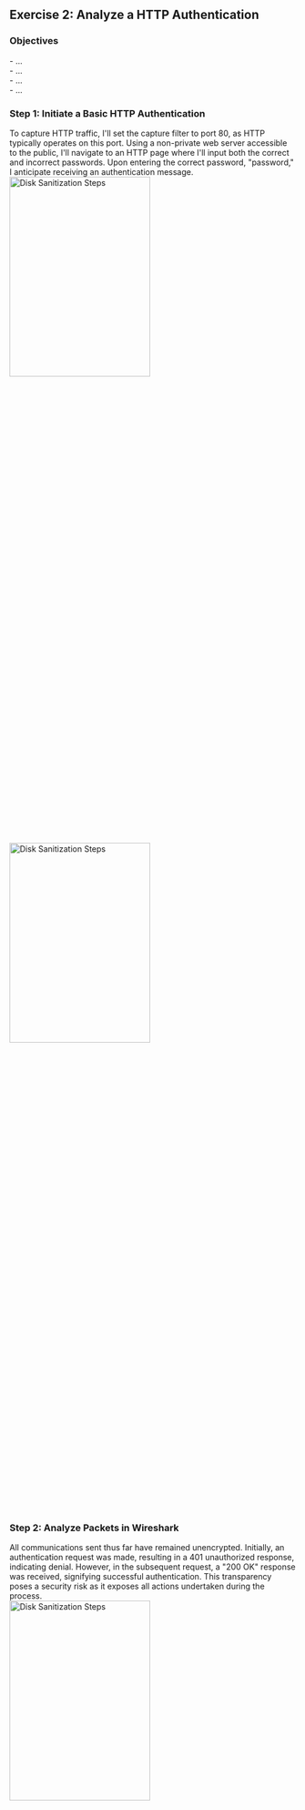 <h2>Exercise 2: Analyze a HTTP Authentication</h2>

<h3>Objectives</h3>
- ...
<br />
- ...
<br />
- ...
<br />
- ...

<h3>Step 1: Initiate a Basic HTTP Authentication</h3>
To capture HTTP traffic, I'll set the capture filter to port 80, as HTTP typically operates on this port. Using a non-private web server accessible to the public, I'll navigate to an HTTP page where I'll input both the correct and incorrect passwords. Upon entering the correct password, "password," I anticipate receiving an authentication message. 
<br />
<img src="https://github.com/Yagoobz/AnalyzingHTTPAuthentication/assets/145611184/7057eed6-56bd-4a90-a25f-d2293cb50b55" height="30%" width="70%" alt="Disk Sanitization Steps"/>
<br />
<img src="https://github.com/Yagoobz/AnalyzingHTTPAuthentication/assets/145611184/6f19eacd-7f9a-418b-bbe0-3a69d1452274" height="30%" width="70%" alt="Disk Sanitization Steps"/>

<h3>Step 2: Analyze Packets in Wireshark</h3>
All communications sent thus far have remained unencrypted. Initially, an authentication request was made, resulting in a 401 unauthorized response, indicating denial. However, in the subsequent request, a "200 OK" response was received, signifying successful authentication. This transparency poses a security risk as it exposes all actions undertaken during the process.
<br />
<img src="https://github.com/Yagoobz/AnalyzingHTTPAuthentication/assets/145611184/7057eed6-56bd-4a90-a25f-d2293cb50b55" height="30%" width="70%" alt="Disk Sanitization Steps"/>

